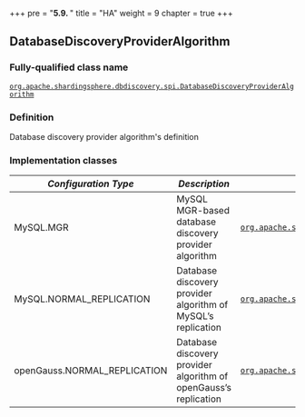 +++
pre = "<b>5.9. </b>"
title = "HA"
weight = 9
chapter = true
+++

## DatabaseDiscoveryProviderAlgorithm

### Fully-qualified class name

[`org.apache.shardingsphere.dbdiscovery.spi.DatabaseDiscoveryProviderAlgorithm`](https://github.com/apache/shardingsphere/blob/master/shardingsphere-features/shardingsphere-db-discovery/shardingsphere-db-discovery-api/src/main/java/org/apache/shardingsphere/dbdiscovery/spi/DatabaseDiscoveryProviderAlgorithm.java)

### Definition

Database discovery provider algorithm's definition

### Implementation classes

| *Configuration Type*         | *Description*                                                    | *Fully-qualified class name* |
| ---------------------------- | ---------------------------------------------------------------- | ---------------------------- |
| MySQL.MGR                    | MySQL MGR-based database discovery provider algorithm            | [`org.apache.shardingsphere.dbdiscovery.mysql.type.MGRMySQLDatabaseDiscoveryProviderAlgorithm`](https://github.com/apache/shardingsphere/blob/master/shardingsphere-features/shardingsphere-db-discovery/shardingsphere-db-discovery-provider/shardingsphere-db-discovery-mysql/src/main/java/org/apache/shardingsphere/dbdiscovery/mysql/type/MGRMySQLDatabaseDiscoveryProviderAlgorithm.java) |
| MySQL.NORMAL_REPLICATION     | Database discovery provider algorithm of MySQL’s replication     | [`org.apache.shardingsphere.dbdiscovery.mysql.type.MySQLNormalReplicationDatabaseDiscoveryProviderAlgorithm`](https://github.com/apache/shardingsphere/blob/master/shardingsphere-features/shardingsphere-db-discovery/shardingsphere-db-discovery-provider/shardingsphere-db-discovery-mysql/src/main/java/org/apache/shardingsphere/dbdiscovery/mysql/type/MySQLNormalReplicationDatabaseDiscoveryProviderAlgorithm.java) |
| openGauss.NORMAL_REPLICATION | Database discovery provider algorithm of openGauss’s replication | [`org.apache.shardingsphere.dbdiscovery.opengauss.OpenGaussNormalReplicationDatabaseDiscoveryProviderAlgorithm`](https://github.com/apache/shardingsphere/blob/master/shardingsphere-features/shardingsphere-db-discovery/shardingsphere-db-discovery-provider/shardingsphere-db-discovery-opengauss/src/main/java/org/apache/shardingsphere/dbdiscovery/opengauss/OpenGaussNormalReplicationDatabaseDiscoveryProviderAlgorithm.java) |

